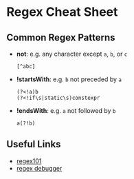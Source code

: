 # Regex Cheat Sheet

## Common Regex Patterns

* **not**: e.g. any character except  `a`, `b`, or `c`
  
  ````regex
  [^abc]
  ````

* **!startsWith**: e.g. `b` not preceded by `a`
  
  ````regex
  (?<!a)b
  (?<!if\s|static\s)constexpr
  ````

* **!endsWith**: e.g. `a` not followed by `b`
  
  ````regex
  a(?!b)
  ````

## Useful  Links

* [regex101](https://regex101.com/)
* [regex debugger](https://www.debuggex.com/)
